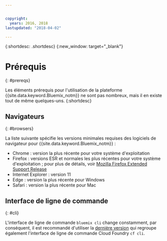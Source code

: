 ```yaml
---


copyright:
  years: 2016, 2018
lastupdated: "2018-04-02"

---
```


{:shortdesc: .shortdesc}
{:new_window: target="_blank"}

# Prérequis
{: #prereqs}

Les éléments prérequis pour l'utilisation de la plateforme {{site.data.keyword.Bluemix_notm}} ne sont pas nombreux, mais il en existe
tout de même quelques-uns.
{:shortdesc}

## Navigateurs
{: #browsers}

La liste suivante spécifie les versions minimales requises des logiciels de navigateur pour {{site.data.keyword.Bluemix_notm}} :

 * Chrome : version la plus récente pour votre système d'exploitation
 * Firefox : versions ESR et normales les plus récentes pour votre système d'exploitation ; pour plus de détails, voir [Mozilla Firefox Extended Support Release](https://www.mozilla.org/firefox/organizations/)
 * Internet Explorer : version 11
 * Edge : version la plus récente pour Windows
 * Safari : version la plus récente pour Mac

## Interface de ligne de commande
{: #cli}

L'interface de ligne de commande `bluemix cli` change constamment, par conséquent, il est recommandé d'utiliser la [dernière version](/docs/cli/reference/bluemix_cli/all_versions.html) qui regroupe également l'interface de ligne de commande Cloud Foundry `cf cli`. 
